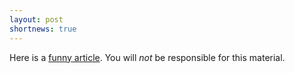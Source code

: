```yaml
---
layout: post
shortnews: true
---
```

Here is a [funny article](http://bit.ly/21k5qYK).
You will *not* be responsible for this material.
